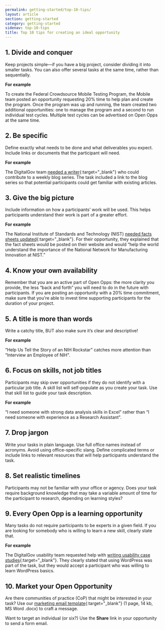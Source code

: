 ```yaml
---
permalink: getting-started/top-10-tips/
layout: article
section: getting-started
category: getting-started
sidenav: top-10-tips
title: Top 10 tips for creating an ideal opportunity
---
```


## 1. Divide and conquer
Keep projects simple—if you have a big project, consider dividing it into smaller tasks. You can also offer several tasks at the same time, rather than sequentially.

**For example**

To create the Federal Crowdsource Mobile Testing Program, the Mobile team posted an opportunity requesting 20% time to help plan and create the program. Once the program was up and running, the team created two additional opportunities: one to manage the program and a second to run individual test cycles. Multiple test cycles can be advertised on Open Opps at the same time.

## 2. Be specific
Define exactly what needs to be done and what deliverables you expect. Include links or documents that the participant will need.

**For example**

The DigitalGov team [needed a writer](https://openopps.usajobs.gov/tasks/25){:target="_blank"} who could contribute to a weekly blog series. The task included a link to the blog series so that potential participants could get familiar with existing articles.

## 3. Give the big picture
Include information on how a participants’ work will be used. This helps participants understand their work is part of a greater effort.

**For example**

The National Institute of Standards and Technology (NIST) [needed facts sheets updated](https://openopps.usajobs.gov/tasks/24){:target="_blank"}. For their opportunity, they explained that the fact sheets would be posted on their website and would “help the world understand the importance of the National Network for Manufacturing Innovation at NIST.”

## 4. Know your own availability
Remember that you are an active part of Open Opps: the more clarity you provide, the less “back and forth” you will need to do in the future with participants. If you are posting an opportunity with a 20% time commitment, make sure that you're able to invest time supporting participants for the duration of your project.

## 5. A title is more than words
Write a catchy title, BUT also make sure it’s clear and descriptive!

**For example**

“Help Us Tell the Story of an NIH Rockstar” catches more attention than “Interview an Employee of NIH".

## 6. Focus on skills, not job titles
Participants may skip over opportunities if they do not identify with a particular job title. A skill list will self-populate as you create your task. Use that skill list to guide your task description.

**For example**

“I need someone with strong data analysis skills in Excel” rather than “I need someone with experience as a Research Assistant".

## 7. Drop jargon
Write your tasks in plain language. Use full office names instead of acronyms. Avoid using office-specific slang. Define complicated terms or include links to relevant resources that will help participants understand the task.

## 8. Set realistic timelines
Participants may not be familiar with your office or agency. Does your task require background knowledge that may take a variable amount of time for the participant to research, depending on learning styles?

## 9. Every Open Opp is a learning opportunity
Many tasks do not require participants to be experts in a given field. If you are looking for somebody who is willing to learn a new skill, clearly state that.

**For example**

The DigitalGov usability team requested help with [writing usability case studies](https://openopps.usajobs.gov/tasks/18){:target="_blank"}. They clearly stated that using WordPress was part of the task, but they would accept a participant who was willing to learn WordPress basics.

## 10. Market your Open Opportunity
Are there communities of practice (CoP) that might be interested in your task? Use our [marketing email template](../opportunity/Open-opportunities-marketing-email-template.docx){:target="_blank"} (1 page, 14 kb, MS Word .docx) to craft a message.

Want to target an individual (or six?) Use the **Share** link in your opportunity to send a form email.
